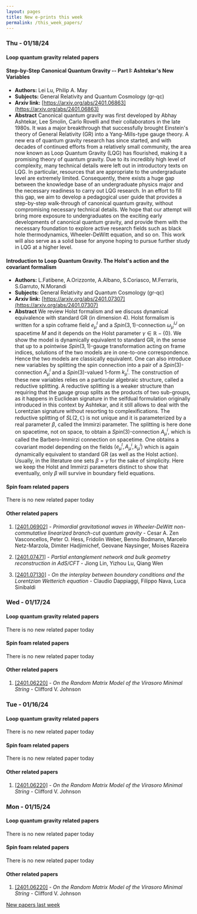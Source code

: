 ```yaml
---
layout: pages
title: New e-prints this week
permalink: /this_week_papers/
---
```




### Thu - 01/18/24

#### Loop quantum gravity related papers

#### **Step-by-Step Canonical Quantum Gravity -- Part I: Ashtekar's New  Variables**
 - **Authors:** Lei Lu, Philip A. May
 - **Subjects:** General Relativity and Quantum Cosmology (gr-qc)
 - **Arxiv link:** [https://arxiv.org/abs/2401.06863](https://arxiv.org/abs/2401.06863)
 - **Abstract**
 Canonical quantum gravity was first developed by Abhay Ashtekar, Lee Smolin, Carlo Rovelli and their collaborators in the late 1980s. It was a major breakthrough that successfully brought Einstein's theory of General Relativity (GR) into a Yang-Mills-type gauge theory. A new era of quantum gravity research has since started, and with decades of continued efforts from a relatively small community, the area now known as Loop Quantum Gravity (LQG) has flourished, making it a promising theory of quantum gravity. Due to its incredibly high level of complexity, many technical details were left out in introductory texts on LQG. In particular, resources that are appropriate to the undergraduate level are extremely limited. Consequently, there exists a huge gap between the knowledge base of an undergraduate physics major and the necessary readiness to carry out LQG research. In an effort to fill this gap, we aim to develop a pedagogical user guide that provides a step-by-step walk-through of canonical quantum gravity, without compromising necessary technical details. We hope that our attempt will bring more exposure to undergraduates on the exciting early developments of canonical quantum gravity, and provide them with the necessary foundation to explore active research fields such as black hole thermodynamics, Wheeler-DeWitt equation, and so on. This work will also serve as a solid base for anyone hoping to pursue further study in LQG at a higher level. 

#### **Introduction to Loop Quantum Gravity. The Holst's action and the  covariant formalism**
 - **Authors:** L.Fatibene, A.Orizzonte, A.Albano, S.Coriasco, M.Ferraris, S.Garruto, N.Morandi
 - **Subjects:** General Relativity and Quantum Cosmology (gr-qc)
 - **Arxiv link:** [https://arxiv.org/abs/2401.07307](https://arxiv.org/abs/2401.07307)
 - **Abstract**
 We review Holst formalism and we discuss dynamical equivalence with standard GR (in dimension 4). Holst formalism is written for a spin coframe field $e^I_\mu$ and a $Spin(3,1)$-connection $\omega^{IJ}_\mu$ on spacetime $M$ and it depends on the Holst parameter $\gamma\in \mathbb{R}-\{0\}$. We show the model is dynamically equivalent to standard GR, in the sense that up to a pointwise $Spin(3,1)$-gauge transformation acting on frame indices, solutions of the two models are in one-to-one correspondence. Hence the two models are classically equivalent. One can also introduce new variables by splitting the spin connection into a pair of a $Spin(3)$-connection $A^i_\mu$ and a $Spin(3)$-valued 1-form $k^i_\mu$. The construction of these new variables relies on a particular algebraic structure, called a reductive splitting. A reductive splitting is a weaker structure than requiring that the gauge group splits as the products of two sub-groups, as it happens in Euclidean signature in the selfdual formulation originally introduced in this context by Ashtekar, and it still allows to deal with the Lorentzian signature without resorting to complexifications. The reductive splitting of $SL(2, \mathbb{C})$ is not unique and it is parameterized by a real parameter $\beta$, called the Immirzi parameter. The splitting is here done on spacetime, not on space, to obtain a $Spin(3)$-connection $A^i_\mu$, which is called the Barbero-Immirzi connection on spacetime. One obtains a covariant model depending on the fields $(e^I_\mu, A^i_\mu, k^i_\mu)$ which is again dynamically equivalent to standard GR (as well as the Holst action). Usually, in the literature one sets $\beta=\gamma$ for the sake of simplicity. Here we keep the Holst and Immirzi parameters distinct to show that eventually, only $\beta$ will survive in boundary field equations. 

#### Spin foam related papers

There is no new related paper today 



#### Other related papers

1. [[2401.06902]](https://arxiv.org/abs/2401.06902) - *Primordial gravitational waves in Wheeler-DeWitt non-commutative  linearized branch-cut quantum gravity* - Cesar A. Zen Vasconcellos, Peter O. Hess, Fridolin Weber, Benno Bodmann, Marcelo Netz-Marzola, Dimiter Hadjimichef, Geovane Naysinger, Moises Razeira

1. [[2401.07471]](https://arxiv.org/abs/2401.07471) - *Partial entanglement network and bulk geometry reconstruction in AdS/CFT* - Jiong Lin, Yizhou Lu, Qiang Wen

1. [[2401.07130]](https://arxiv.org/abs/2401.07130) - *On the interplay between boundary conditions and the Lorentzian  Wetterich equation* - Claudio Dappiaggi, Filippo Nava, Luca Sinibaldi



### Wed - 01/17/24

#### Loop quantum gravity related papers

There is no new related paper today 

#### Spin foam related papers

There is no new related paper today 



#### Other related papers

1. [[2401.06220]](https://arxiv.org/abs/2401.06220) - *On the Random Matrix Model of the Virasoro Minimal String* - Clifford V. Johnson



### Tue - 01/16/24

#### Loop quantum gravity related papers

There is no new related paper today 

#### Spin foam related papers

There is no new related paper today 



#### Other related papers

1. [[2401.06220]](https://arxiv.org/abs/2401.06220) - *On the Random Matrix Model of the Virasoro Minimal String* - Clifford V. Johnson



### Mon - 01/15/24

#### Loop quantum gravity related papers

There is no new related paper today 

#### Spin foam related papers

There is no new related paper today 



#### Other related papers

1. [[2401.06220]](https://arxiv.org/abs/2401.06220) - *On the Random Matrix Model of the Virasoro Minimal String* - Clifford V. Johnson






[New papers last week]({{site.url}}/archived/weekly/pre-prints/2024/01/15/archived_weekly_papers.html)